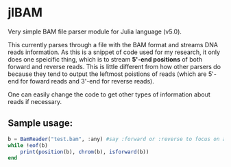 # jlBAM
Very simple BAM file parser module for Julia language (v5.0).

This currently parses through a file with the BAM format and streams DNA reads information.
As this is a snippet of code used for my research, it only does one speicific thing, which is 
to stream **5'-end positions** of both forward and reverse reads. This is little different from 
how other parsers do because they tend to output the leftmost poistions of reads (which are 5'-end
for foward reads and 3'-end for reverse reads).

One can easily change the code to get other types of information about reads if necessary.

## Sample usage:
``` Julia
b = BamReader("test.bam", :any) #say :forward or :reverse to focus on a specific direction.
while !eof(b)
    print(position(b), chrom(b), isforward(b))
end
```

